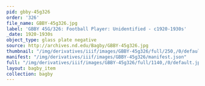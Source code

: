 ```yaml
---
pid: gbby-45g326
order: '326'
file_name: GBBY-45g326.jpg
label: 'GBBY 45G/326: Football Player: Unidentified - c1920-1930s'
_date: 1920-1930s
object_type: glass plate negative
source: http://archives.nd.edu/Bagby/GBBY-45g326.jpg
thumbnail: "/img/derivatives/iiif/images/GBBY-45g326/full/250,/0/default.jpg"
manifest: "/img/derivatives/iiif/images/GBBY-45g326/manifest.json"
full: "/img/derivatives/iiif/images/GBBY-45g326/full/1140,/0/default.jpg"
layout: bagby_item
collection: bagby
---
```

